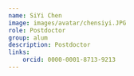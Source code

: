 ```yaml
---
name: SiYi Chen
image: images/avatar/chensiyi.JPG
role: Postdoctor
group: alum
description: Postdoctor
links:
    orcid: 0000-0001-8713-9213
---
```

